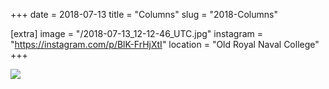 +++
date = 2018-07-13
title = "Columns"
slug = "2018-Columns"

[extra]
image = "/2018-07-13_12-12-46_UTC.jpg"
instagram = "https://instagram.com/p/BlK-FrHjXtI"
location = "Old Royal Naval College"
+++

<img src="/2018-07-13_12-12-46_UTC.jpg" />
